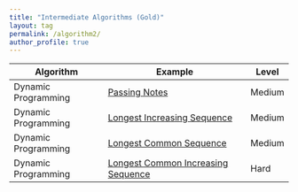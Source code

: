 ```yaml
---
title: "Intermediate Algorithms (Gold)"
layout: tag
permalink: /algorithm2/
author_profile: true
---
```




| Algorithm   |  Example                                                        | Level         |
| ------------| --------------------------------------------------------------- | ------------- |  
| Dynamic Programming | [ Passing Notes](/algorithm/algorithm_dp_passing_notes/)  | Medium |   
| Dynamic Programming | [ Longest Increasing Sequence](/algorithm/algorithm_dp_LIS/) | Medium |  
| Dynamic Programming | [ Longest Common Sequence](/algorithm/algorithm_dp_LCS/) | Medium |   
| Dynamic Programming | [ Longest Common Increasing Sequence](/algorithm/algorithm_dp_LCIS/) | Hard |   
